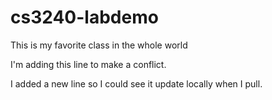 # cs3240-labdemo
This is my favorite class in the whole world

I'm adding this line to make a conflict.

I added a new line so I could see it update locally when I pull.
